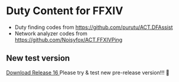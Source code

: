 # Duty Content for FFXIV

* Duty finding codes from https://github.com/purutu/ACT.DFAssist
* Network analyzer codes from https://github.com/Noisyfox/ACT.FFXIVPing

## New test version
[Download Release 16 ](https://github.com/kshman/DutyContent/releases/tag/16)
Please try & test new pre-release version!!! 🤗

